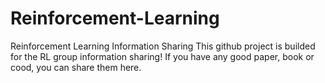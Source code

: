 # Reinforcement-Learning
Reinforcement Learning Information Sharing
This github project is builded for the RL group information sharing!
If you have any good paper, book or cood, you can share them here.
